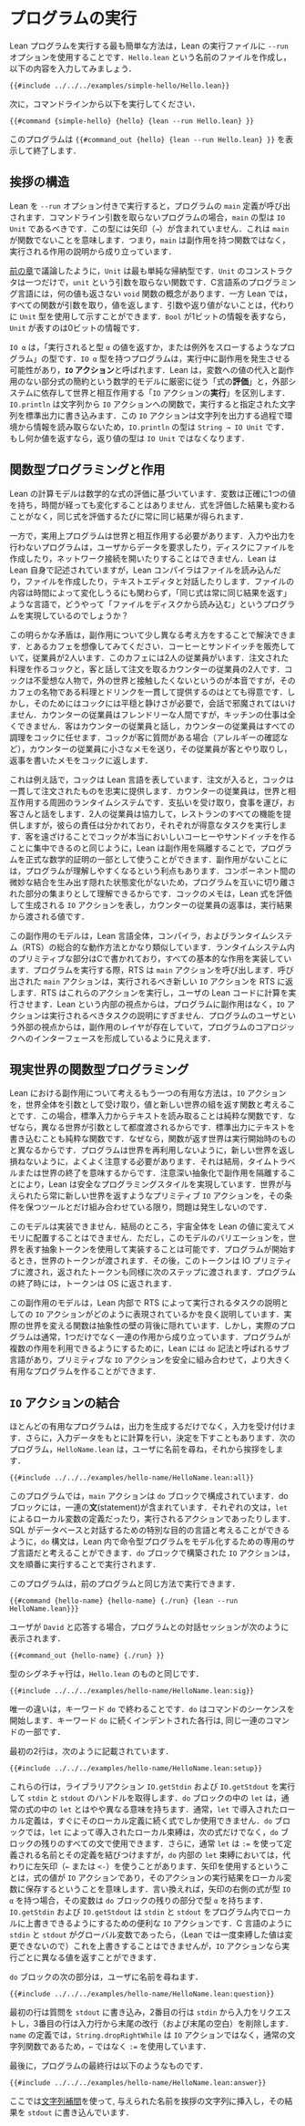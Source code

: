 <!-- # Running a Program -->
# プログラムの実行

<!--
The simplest way to run a Lean program is to use the `--run` option to the Lean executable.
Create a file called `Hello.lean` and enter the following contents:
-->

Lean プログラムを実行する最も簡単な方法は，Lean の実行ファイルに `--run` オプションを使用することです．`Hello.lean` という名前のファイルを作成し，以下の内容を入力してみましょう．

```lean
{{#include ../../../examples/simple-hello/Hello.lean}}
```

<!--
Then, from the command line, run:
-->

次に，コマンドラインから以下を実行してください．

```
{{#command {simple-hello} {hello} {lean --run Hello.lean} }}
```

<!--
The program displays `{{#command_out {hello} {lean --run Hello.lean} }}` and exits.
-->

このプログラムは `{{#command_out {hello} {lean --run Hello.lean} }}` を表示して終了します．

<!-- ## Anatomy of a Greeting -->
## 挨拶の構造

<!--
When Lean is invoked with the `--run` option, it invokes the program's `main` definition.
In programs that do not take command-line arguments, `main` should have type `IO Unit`.
This means that `main` is not a function, because there are no arrows (`→`) in its type.
Instead of being a function that has side effects, `main` consists of a description of effects to be carried out.
-->

Lean を `--run` オプション付きで実行すると，プログラムの `main` 定義が呼び出されます．コマンドライン引数を取らないプログラムの場合，`main` の型は `IO Unit` であるべきです．この型には矢印（`→`）が含まれていません．これは `main` が関数でないことを意味します．つまり，`main` は副作用を持つ関数ではなく，実行される作用の説明から成り立っています．

<!--
As discussed in [the preceding chapter](../getting-to-know/polymorphism.md), `Unit` is the simplest inductive type.
It has a single constructor called `unit` that takes no arguments.
Languages in the C tradition have a notion of a `void` function that does not return any value at all.
In Lean, all functions take an argument and return a value, and the lack of interesting arguments or return values can be signaled by using the `Unit` type instead.
If `Bool` represents a single bit of information, `Unit` represents zero bits of information.
-->
[前の章](../getting-to-know/polymorphism.md)で議論したように，`Unit` は最も単純な帰納型です．`Unit` のコンストラクタは一つだけで，`unit` という引数を取らない関数です．C言語系のプログラミング言語には，何の値も返さない `void` 関数の概念があります．一方 Lean では，すべての関数が引数を取り，値を返します．引数や返り値がないことは，代わりに `Unit` 型を使用して示すことができます．`Bool` が1ビットの情報を表すなら，`Unit` が表すのは0ビットの情報です．

<!--
`IO α` is the type of a program that, when executed, will either throw an exception or return a value of type `α`.
During execution, this program may have side effects.
These programs are referred to as `IO` _actions_.
Lean distinguishes between _evaluation_ of expressions, which strictly adheres to the mathematical model of substitution of values for variables and reduction of sub-expressions without side effects, and _execution_ of `IO` actions, which rely on an external system to interact with the world.
`IO.println` is a function from strings to `IO` actions that, when executed, write the given string to standard output.
Because this action doesn't read any interesting information from the environment in the process of emitting the string, `IO.println` has type `String → IO Unit`.
If it did return something interesting, then that would be indicated by the `IO` action having a type other than `Unit`.
-->
`IO α` は，「実行されると型 `α` の値を返すか，または例外をスローするようなプログラム」の型です．`IO α` 型を持つプログラムは，実行中に副作用を発生させる可能性があり，**`IO` アクション**と呼ばれます．Lean は，変数への値の代入と副作用のない部分式の簡約という数学的モデルに厳密に従う「式の**評価**」と，外部システムに依存して世界と相互作用する「`IO` アクションの**実行**」を区別します．`IO.println` は文字列から `IO` アクションへの関数で，実行すると指定された文字列を標準出力に書き込みます．この `IO` アクションは文字列を出力する過程で環境から情報を読み取らないため，`IO.println` の型は `String → IO Unit` です．もし何か値を返すなら，返り値の型は `IO Unit` ではなくなります．

<!-- ## Functional Programming vs Effects -->
## 関数型プログラミングと作用

<!--
Lean's model of computation is based on the evaluation of mathematical expressions, in which variables are given exactly one value that does not change over time.
The result of evaluating an expression does not change, and evaluating the same expression again will always yield the same result.
-->

Lean の計算モデルは数学的な式の評価に基づいています．変数は正確に1つの値を持ち，時間が経っても変化することはありません．式を評価した結果も変わることがなく，同じ式を評価するたびに常に同じ結果が得られます．

<!--
On the other hand, useful programs must interact with the world.
A program that performs neither input nor output can't ask a user for data, create files on disk, or open network connections.
Lean is written in itself, and the Lean compiler certainly reads files, creates files, and interacts with text editors.
How can a language in which the same expression always yields the same result support programs that read files from disk, when the contents of these files might change over time?
-->
一方で，実用上プログラムは世界と相互作用する必要があります．入力や出力を行わないプログラムは，ユーザからデータを要求したり，ディスクにファイルを作成したり，ネットワーク接続を開いたりすることはできません．Lean は Lean 自身で記述されていますが，Lean コンパイラはファイルを読み込んだり，ファイルを作成したり，テキストエディタと対話したりします．ファイルの内容は時間によって変化しうるにも関わらず，「同じ式は常に同じ結果を返す」ような言語で，どうやって「ファイルをディスクから読み込む」というプログラムを実現しているのでしょうか？

<!--
This apparent contradiction can be resolved by thinking a bit differently about side effects.
Imagine a café that sells coffee and sandwiches.
This café has two employees: a cook who fulfills orders, and a worker at the counter who interacts with customers and places order slips.
The cook is a surly person, who really prefers not to have any contact with the world outside, but who is very good at consistently delivering the food and drinks that the café is known for.
In order to do this, however, the cook needs peace and quiet, and can't be disturbed with conversation.
The counter worker is friendly, but completely incompetent in the kitchen.
Customers interact with the counter worker, who delegates all actual cooking to the cook.
If the cook has a question for a customer, such as clarifying an allergy, they send a little note to the counter worker, who interacts with the customer and passes a note back to the cook with the result.
-->
この明らかな矛盾は，副作用について少し異なる考え方をすることで解決できます．とあるカフェを想像してみてください．コーヒーとサンドイッチを販売していて，従業員が2人います．このカフェには2人の従業員がいます．注文された料理を作るコックと，客と話して注文を取るカウンターの従業員の2人です．コックは不愛想な人物で，外の世界と接触したくないというのが本音ですが，そのカフェの名物である料理とドリンクを一貫して提供するのはとても得意です．しかし，そのためにはコックには平穏と静けさが必要で，会話で邪魔されてはいけません．カウンターの従業員はフレンドリーな人間ですが，キッチンの仕事は全くできません．客はカウンターの従業員と話し，カウンターの従業員はすべての調理をコックに任せます．コックが客に質問がある場合（アレルギーの確認など），カウンターの従業員に小さなメモを送り，その従業員が客とやり取りし，返事を書いたメモをコックに返します．

<!--
In this analogy, the cook is the Lean language.
When provided with an order, the cook faithfully and consistently delivers what is requested.
The counter worker is the surrounding run-time system that interacts with the world and can accept payments, dispense food, and have conversations with customers.
Working together, the two employees serve all the functions of the restaurant, but their responsibilities are divided, with each performing the tasks that they're best at.
Just as keeping customers away allows the cook to focus on making truly excellent coffee and sandwiches, Lean's lack of side effects allows programs to be used as part of formal mathematical proofs.
It also helps programmers understand the parts of the program in isolation from each other, because there are no hidden state changes that create subtle coupling between components.
The cook's notes represent `IO` actions that are produced by evaluating Lean expressions, and the counter worker's replies are the values that are passed back from effects.
-->

これは例え話で，コックは Lean 言語を表しています．注文が入ると，コックは一貫して注文されたものを忠実に提供します．カウンターの従業員は，世界と相互作用する周囲のランタイムシステムです．支払いを受け取り，食事を運び，お客さんと話をします．2人の従業員は協力して，レストランのすべての機能を提供しますが，彼らの責任は分かれており，それぞれが得意なタスクを実行します．客を遠ざけることでコックが本当においしいコーヒーやサンドイッチを作ることに集中できるのと同じように，Lean は副作用を隔離することで，プログラムを正式な数学的証明の一部として使うことができます．副作用がないことには，プログラムが理解しやすくなるという利点もあります．コンポーネント間の微妙な結合を生み出す隠れた状態変化がないため，プログラムを互いに切り離された部分の集まりとして理解できるからです．コックのメモは，Lean 式を評価して生成される `IO` アクションを表し，カウンターの従業員の返事は，実行結果から渡される値です．

<!--
This model of side effects is quite similar to how the overall aggregate of the Lean language, its compiler, and its run-time system (RTS) work.
Primitives in the run-time system, written in C, implement all the basic effects.
When running a program, the RTS invokes the `main` action, which returns new `IO` actions to the RTS for execution.
The RTS executes these actions, delegating to the user's Lean code to carry out computations.
From the internal perspective of Lean, programs are free of side effects, and `IO` actions are just descriptions of tasks to be carried out.
From the external perspective of the program's user, there is a layer of side effects that create an interface to the program's core logic.
-->
この副作用のモデルは，Lean 言語全体，コンパイラ，およびランタイムシステム（RTS）の総合的な動作方法とかなり類似しています．ランタイムシステム内のプリミティブな部分はCで書かれており，すべての基本的な作用を実装しています．プログラムを実行する際，RTS は `main` アクションを呼び出します．呼び出された `main` アクションは，実行されるべき新しい `IO` アクションを RTS に返します．RTS はこれらのアクションを実行し，ユーザの Lean コードに計算を実行させます．Lean という内部の視点からは，プログラムに副作用はなく，`IO` アクションは実行されるべきタスクの説明にすぎません．プログラムのユーザという外部の視点からは，副作用のレイヤが存在していて，プログラムのコアロジックへのインターフェースを形成しているように見えます．

<!-- ## Real-World Functional Programming -->
## 現実世界の関数型プログラミング

<!--
The other useful way to think about side effects in Lean is by considering `IO` actions to be functions that take the entire world as an argument and return a value paired with a new world.
In this case, reading a line of text from standard input _is_ a pure function, because a different world is provided as an argument each time.
Writing a line of text to standard output is a pure function, because the world that the function returns is different from the one that it began with.
Programs do need to be careful to never re-use the world, nor to fail to return a new world—this would amount to time travel or the end of the world, after all.
Careful abstraction boundaries can make this style of programming safe.
If every primitive `IO` action accepts one world and returns a new one, and they can only be combined with tools that preserve this invariant, then the problem cannot occur.
-->

Lean における副作用について考えるもう一つの有用な方法は，`IO` アクションを，世界全体を引数として受け取り，値と新しい世界の組を返す関数と考えることです．この場合，標準入力からテキストを読み取ることは純粋な関数です．なぜなら，異なる世界が引数として都度渡されるからです．標準出力にテキストを書き込むことも純粋な関数です．なぜなら，関数が返す世界は実行開始時のものと異なるからです．プログラムは世界を再利用しないように，新しい世界を返し損ねないように，よくよく注意する必要があります．それは結局，タイムトラベルまたは世界の終了を意味するからです．注意深い抽象化で副作用を隔離することにより，Lean は安全なプログラミングスタイルを実現しています．世界が与えられたら常に新しい世界を返すようなプリミティブ `IO` アクションを，その条件を保つツールとだけ組み合わせている限り，問題は発生しないのです．

<!--
This model cannot be implemented.
After all, the entire universe cannot be turned into a Lean value and placed into memory.
However, it is possible to implement a variation of this model with an abstract token that stands for the world.
When the program is started, it is provided with a world token.
This token is then passed on to the IO primitives, and their returned tokens are similarly passed to the next step.
At the end of the program, the token is returned to the operating system.
-->
このモデルは実装できません．結局のところ，宇宙全体を Lean の値に変えてメモリに配置することはできません．ただし，このモデルのバリエーションを，世界を表す抽象トークンを使用して実装することは可能です．プログラムが開始するとき，世界のトークンが渡されます．その後，このトークンは IO プリミティブに渡され，返されたトークンも同様に次のステップに渡されます．プログラムの終了時には，トークンは OS に返されます．

<!--
This model of side effects is a good description of how `IO` actions as descriptions of tasks to be carried out by the RTS are represented internally in Lean.
The actual functions that transform the real world are behind an abstraction barrier.
But real programs typically consist of a sequence of effects, rather than just one.
To enable programs to use multiple effects, there is a sub-language of Lean called `do` notation that allows these primitive `IO` actions to be safely composed into a larger, useful program.
-->
この副作用のモデルは，Lean 内部で RTS によって実行されるタスクの説明としての `IO` アクションがどのように表現されているかを良く説明しています．実際の世界を変える関数は抽象性の壁の背後に隠れています．しかし，実際のプログラムは通常，1つだけでなく一連の作用から成り立っています．プログラムが複数の作用を利用できるようにするために，Lean には `do` 記法と呼ばれるサブ言語があり，プリミティブな `IO` アクションを安全に組み合わせて，より大きく有用なプログラムを作ることができます．


<!-- ## Combining `IO` Actions -->
## `IO` アクションの結合

<!--
Most useful programs accept input in addition to producing output.
Furthermore, they may take decisions based on input, using the input data as part of a computation.
The following program, called `HelloName.lean`, asks the user for their name and then greets them:
-->

ほとんどの有用なプログラムは，出力を生成するだけでなく，入力を受け付けます．さらに，入力データをもとに計算を行い，決定を下すこともあります．次のプログラム，`HelloName.lean` は，ユーザに名前を尋ね，それから挨拶をします．
```lean
{{#include ../../../examples/hello-name/HelloName.lean:all}}
```

<!--
In this program, the `main` action consists of a `do` block.
This block contains a sequence of _statements_, which can be both local variables (introduced using `let`) and actions that are to be executed.
Just as SQL can be thought of as a special-purpose language for interacting with databases, the `do` syntax can be thought of as a special-purpose sub-language within Lean that is dedicated to modeling imperative programs.
`IO` actions that are built with a `do` block are executed by executing the statements in order.
-->
このプログラムでは，`main` アクションは `do` ブロックで構成されています．do ブロックには，一連の**文**(statement)が含まれています．それぞれの文は，`let` によるローカル変数の定義だったり，実行されるアクションであったりします．SQL がデータベースと対話するための特別な目的の言語と考えることができるように，`do` 構文は，Lean 内で命令型プログラムをモデル化するための専用のサブ言語だと考えることができます．`do` ブロックで構築された `IO` アクションは，文を順番に実行することで実行されます．

<!--
This program can be run in the same manner as the prior program:
-->
このプログラムは，前のプログラムと同じ方法で実行できます．
```
{{#command {hello-name} {hello-name} {./run} {lean --run HelloName.lean}}}
```
<!--
If the user responds with `David`, a session of interaction with the program reads:
-->
ユーザが `David` と応答する場合，プログラムとの対話セッションが次のように表示されます．
```
{{#command_out {hello-name} {./run} }}
```

<!--
The type signature line is just like the one for `Hello.lean`:
-->
型のシグネチャ行は，`Hello.lean` のものと同じです．
```lean
{{#include ../../../examples/hello-name/HelloName.lean:sig}}
```
<!--
The only difference is that it ends with the keyword `do`, which initiates a sequence of commands.
Each indented line following the keyword `do` is part of the same sequence of commands.
-->
唯一の違いは，キーワード `do` で終わることです．`do` はコマンドのシーケンスを開始します．キーワード `do` に続くインデントされた各行は, 同じ一連のコマンドの一部です．

<!--
The first two lines, which read:
-->
最初の2行は，次のように記載されています．
```lean
{{#include ../../../examples/hello-name/HelloName.lean:setup}}
```
<!--
retrieve the `stdin` and `stdout` handles by executing the library actions `IO.getStdin` and `IO.getStdout`, respectively.
In a `do` block, `let` has a slightly different meaning than in an ordinary expression.
Ordinarily, the local definition in a `let` can be used in just one expression, which immediately follows the local definition.
In a `do` block, local bindings introduced by `let` are available in all statements in the remainder of the `do` block, rather than just the next one.
Additionally, `let` typically connects the name being defined to its definition using `:=`, while some `let` bindings in `do` use a left arrow (`←` or `<-`) instead.
Using an arrow means that the value of the expression is an `IO` action that should be executed, with the result of the action saved in the local variable.
In other words, if the expression to the right of the arrow has type `IO α`, then the variable has type `α` in the remainder of the `do` block.
`IO.getStdin` and `IO.getStdout` are `IO` actions in order to allow `stdin` and `stdout` to be locally overridden in a program, which can be convenient.
If they were global variables as in C, then there would be no meaningful way to override them, but `IO` actions can return different values each time they are executed.
-->
これらの行は，ライブラリアクション `IO.getStdin` および `IO.getStdout` を実行して `stdin` と `stdout` のハンドルを取得します．`do` ブロックの中の `let` は，通常の式の中の `let` とはやや異なる意味を持ちます．通常，`let` で導入されたローカル定義は，すぐにそのローカル定義に続く式でしか使用できません．`do` ブロックでは，`let` によって導入されたローカル束縛は，次の式だけでなく，`do` ブロックの残りのすべての文で使用できます．さらに，通常 `let` は `:=` を使って定義される名前とその定義を結びつけますが，`do` 内部の `let` 束縛においては，代わりに左矢印（`←` または `<-`）を使うことがあります．矢印を使用するということは，式の値が `IO` アクションであり，そのアクションの実行結果をローカル変数に保存するということを意味します．言い換えれば，矢印の右側の式が型 `IO α` を持つ場合，その変数は `do` ブロックの残りの部分で型 `α` を持ちます．`IO.getStdin` および `IO.getStdout` は `stdin` と `stdout` をプログラム内でローカルに上書きできるようにするための便利な `IO` アクションです．C 言語のように `stdin` と `stdout` がグローバル変数であったら，（Lean では一度束縛した値は変更できないので）これを上書きすることはできませんが，`IO` アクションなら実行ごとに異なる値を返すことができます．

<!--
The next part of the `do` block is responsible for asking the user for their name:
-->
`do` ブロックの次の部分は，ユーザに名前を尋ねます．
```lean
{{#include ../../../examples/hello-name/HelloName.lean:question}}
```
<!--
The first line writes the question to `stdout`, the second line requests input from `stdin`, and the third line removes the trailing newline (plus any other trailing whitespace) from the input line.
The definition of `name` uses `:=`, rather than `←`, because `String.dropRightWhile` is an ordinary function on strings, rather than an `IO` action.
-->
最初の行は質問を `stdout` に書き込み，2番目の行は `stdin` から入力をリクエストし，3番目の行は入力行から末尾の改行（および末尾の空白）を削除します．`name` の定義では，`String.dropRightWhile` は `IO` アクションではなく，通常の文字列関数であるため，`←` ではなく `:=` を使用しています．

<!--
Finally, the last line in the program is:
-->
最後に，プログラムの最終行は以下のようなものです．
```lean
{{#include ../../../examples/hello-name/HelloName.lean:answer}}
```
<!--
It uses [string interpolation](../getting-to-know/conveniences.md#string-interpolation) to insert the provided name into a greeting string, writing the result to `stdout`.
-->
ここでは[文字列補間](../getting-to-know/conveniences.md#string-interpolation)を使って, 与えられた名前を挨拶の文字列に挿入し，その結果を `stdout` に書き込んでいます．
